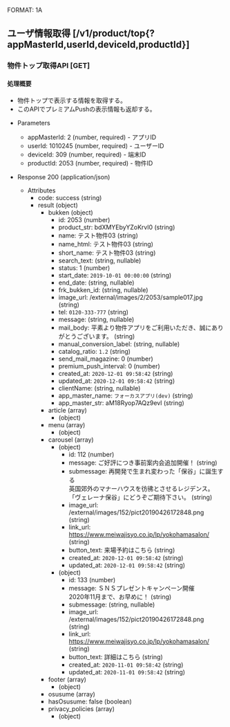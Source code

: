FORMAT: 1A
## ユーザ情報取得 [/v1/product/top{?appMasterId,userId,deviceId,productId}]

### 物件トップ取得API [GET]

#### 処理概要

* 物件トップで表示する情報を取得する。
* このAPIでプレミアムPushの表示情報も返却する。 

+ Parameters

    + appMasterId: 2 (number, required) - アプリID
    + userId: 1010245 (number, required) - ユーザーID
    + deviceId: 309 (number, required) - 端末ID
    + productId: 2053 (number, required) - 物件ID 

+ Response 200 (application/json)

    + Attributes
        + code: success (string)
        + result (object)
            + bukken (object)
                + id: 2053 (number)
                + product_str: bdXMYEbyYZoKrvl0 (string)
                + name: テスト物件03 (string)
                + name_html: テスト物件03 (string)
                + short_name: テスト物件03 (string)
                + search_text: (string, nullable)
                + status: 1 (number)
                + start_date: `2019-10-01 00:00:00` (string)
                + end_date: (string, nullable)
                + frk_bukken_id: (string, nullable)
                + image_url: /external/images/2/2053/sample017.jpg (string)
                + tel: `0120-333-777` (string)
                + message: (string, nullable)
                + mail_body: 平素より物件アプリをご利用いただき、誠にありがとうございます。 (string)
                + manual_conversion_label: (string, nullable)
                + catalog_ratio: `1.2` (string)
                + send_mail_magazine: 0 (number)
                + premium_push_interval: 0 (number)
                + created_at: `2020-12-01 09:58:42` (string)
                + updated_at: `2020-12-01 09:58:42` (string)
                + clientName: (string, nullable)
                + app_master_name: `フォーカスアプリ(dev)` (string)
                + app_master_str: aM18Ryop7AQz9evl (string)
            + article (array)
            	+ (object)
            + menu (array)
            	+ (object)
            + carousel (array)
                + (object)
                    + id: 112 (number)
                    + message: ご好評につき事前案内会追加開催！ (string)
                    + submessage: 再開発で生まれ変わった「保谷」に誕生する</br>英国郊外のマナーハウスを彷彿とさせるレジデンス。</br>「ヴェレーナ保谷」にどうぞご期待下さい。 (string)
                    + image_url: /external/images/152/pict20190426172848.png (string)
                    + link_url: https://www.meiwajisyo.co.jp/lp/yokohamasalon/ (string)
                    + button_text: 来場予約はこちら (string)
                    + created_at: `2020-12-01 09:58:42` (string)
                    + updated_at: `2020-12-01 09:58:42` (string)
                + (object)
                    + id: 133 (number)
                    + message: ＳＮＳプレゼントキャンペーン開催</br>2020年11月まで、お早めに！ (string)
                    + submessage: (string, nullable)
                    + image_url: /external/images/152/pict20190426172848.png (string)
                    + link_url: https://www.meiwajisyo.co.jp/lp/yokohamasalon/ (string)
                    + button_text: 詳細はこちら (string)
                    + created_at: `2020-11-01 09:58:42` (string)
                    + updated_at: `2020-11-01 09:58:42` (string)
            + footer (array)
            	+ (object)
            + osusume (array)
            + hasOsusume: false (boolean)
            + privacy_policies (array)
            	+ (object)

